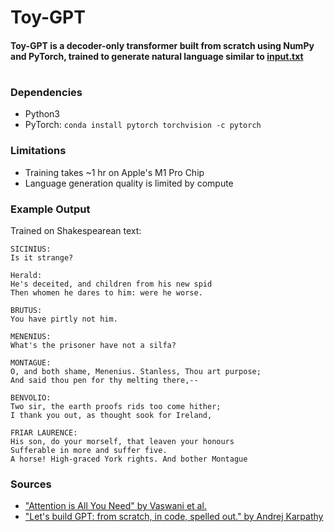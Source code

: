 # Toy-GPT
#### Toy-GPT is a decoder-only transformer built from scratch using NumPy and PyTorch, trained to generate natural language similar to [input.txt](input.txt)
#
### Dependencies
- Python3
- PyTorch: `conda install pytorch torchvision -c pytorch`

### Limitations
- Training takes ~1 hr on Apple's M1 Pro Chip
- Language generation quality is limited by compute

### Example Output
Trained on Shakespearean text:
```
SICINIUS:
Is it strange?

Herald:
He's deceited, and children from his new spid
Then whomen he dares to him: were he worse.

BRUTUS:
You have pirtly not him.

MENENIUS:
What's the prisoner have not a silfa?

MONTAGUE:
O, and both shame, Menenius. Stanless, Thou art purpose;
And said thou pen for thy melting there,--

BENVOLIO:
Two sir, the earth proofs rids too come hither;
I thank you out, as thought sook for Ireland,

FRIAR LAURENCE:
His son, do your morself, that leaven your honours
Sufferable in more and suffer five.
A horse! High-graced York rights. And bother Montague
```

### Sources
- ["Attention is All You Need" by Vaswani et al.](https://doi.org/10.48550/arXiv.1706.03762)
- ["Let's build GPT: from scratch, in code, spelled out." by Andrej Karpathy](https://www.youtube.com/watch?v=kCc8FmEb1nY)
